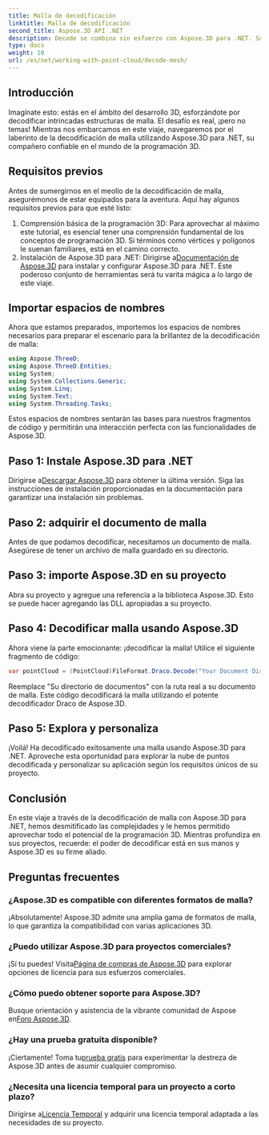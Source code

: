 ```yaml
---
title: Malla de decodificación
linktitle: Malla de decodificación
second_title: Aspose.3D API .NET
description: Decode se combina sin esfuerzo con Aspose.3D para .NET. Su puerta de entrada a una programación 3D perfecta. Explora, personaliza y mejora tus proyectos.
type: docs
weight: 10
url: /es/net/working-with-point-cloud/decode-mesh/
---
```

## Introducción
Imagínate esto: estás en el ámbito del desarrollo 3D, esforzándote por decodificar intrincadas estructuras de malla. El desafío es real, ¡pero no temas! Mientras nos embarcamos en este viaje, navegaremos por el laberinto de la decodificación de malla utilizando Aspose.3D para .NET, su compañero confiable en el mundo de la programación 3D.
## Requisitos previos
Antes de sumergirnos en el meollo de la decodificación de malla, asegurémonos de estar equipados para la aventura. Aquí hay algunos requisitos previos para que esté listo:
1. Comprensión básica de la programación 3D:
   Para aprovechar al máximo este tutorial, es esencial tener una comprensión fundamental de los conceptos de programación 3D. Si términos como vértices y polígonos le suenan familiares, está en el camino correcto.
2. Instalación de Aspose.3D para .NET:
    Dirigirse a[Documentación de Aspose.3D](https://reference.aspose.com/3d/net/) para instalar y configurar Aspose.3D para .NET. Este poderoso conjunto de herramientas será tu varita mágica a lo largo de este viaje.
## Importar espacios de nombres
Ahora que estamos preparados, importemos los espacios de nombres necesarios para preparar el escenario para la brillantez de la decodificación de malla:
```csharp
using Aspose.ThreeD;
using Aspose.ThreeD.Entities;
using System;
using System.Collections.Generic;
using System.Linq;
using System.Text;
using System.Threading.Tasks;
```
Estos espacios de nombres sentarán las bases para nuestros fragmentos de código y permitirán una interacción perfecta con las funcionalidades de Aspose.3D.
## Paso 1: Instale Aspose.3D para .NET
   
 Dirigirse a[Descargar Aspose.3D](https://releases.aspose.com/3d/net/) para obtener la última versión. Siga las instrucciones de instalación proporcionadas en la documentación para garantizar una instalación sin problemas.
## Paso 2: adquirir el documento de malla
Antes de que podamos decodificar, necesitamos un documento de malla. Asegúrese de tener un archivo de malla guardado en su directorio.
## Paso 3: importe Aspose.3D en su proyecto
Abra su proyecto y agregue una referencia a la biblioteca Aspose.3D. Esto se puede hacer agregando las DLL apropiadas a su proyecto.
## Paso 4: Decodificar malla usando Aspose.3D
Ahora viene la parte emocionante: ¡decodificar la malla! Utilice el siguiente fragmento de código:
```csharp
var pointCloud = (PointCloud)FileFormat.Draco.Decode("Your Document Directory" + "point_cloud_no_qp.drc");
```
Reemplace "Su directorio de documentos" con la ruta real a su documento de malla. Este código decodificará la malla utilizando el potente decodificador Draco de Aspose.3D.
## Paso 5: Explora y personaliza
¡Voilá! Ha decodificado exitosamente una malla usando Aspose.3D para .NET. Aproveche esta oportunidad para explorar la nube de puntos decodificada y personalizar su aplicación según los requisitos únicos de su proyecto.
## Conclusión
En este viaje a través de la decodificación de malla con Aspose.3D para .NET, hemos desmitificado las complejidades y le hemos permitido aprovechar todo el potencial de la programación 3D. Mientras profundiza en sus proyectos, recuerde: el poder de decodificar está en sus manos y Aspose.3D es su firme aliado.
## Preguntas frecuentes
### ¿Aspose.3D es compatible con diferentes formatos de malla?
¡Absolutamente! Aspose.3D admite una amplia gama de formatos de malla, lo que garantiza la compatibilidad con varias aplicaciones 3D.
### ¿Puedo utilizar Aspose.3D para proyectos comerciales?
 ¡Sí tu puedes! Visita[Página de compras de Aspose.3D](https://purchase.aspose.com/buy) para explorar opciones de licencia para sus esfuerzos comerciales.
### ¿Cómo puedo obtener soporte para Aspose.3D?
 Busque orientación y asistencia de la vibrante comunidad de Aspose en[Foro Aspose.3D](https://forum.aspose.com/c/3d/18).
### ¿Hay una prueba gratuita disponible?
 ¡Ciertamente! Toma tu[prueba gratis](https://releases.aspose.com/) para experimentar la destreza de Aspose.3D antes de asumir cualquier compromiso.
### ¿Necesita una licencia temporal para un proyecto a corto plazo?
 Dirigirse a[Licencia Temporal](https://purchase.aspose.com/temporary-license/) y adquirir una licencia temporal adaptada a las necesidades de su proyecto.
